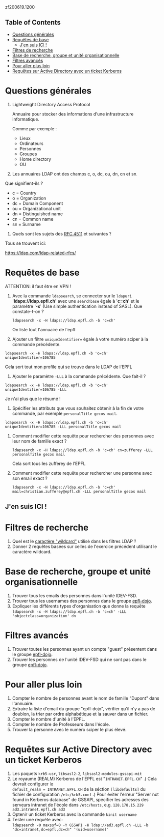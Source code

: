 zf200619.1200

<!-- TOC titleSize:2 tabSpaces:2 depthFrom:1 depthTo:6 withLinks:1 updateOnSave:1 orderedList:0 skip:0 title:1 charForUnorderedList:* -->
## Table of Contents
* [Questions générales](#questions-générales)
* [Requêtes de base](#requêtes-de-base)
  * [J'en suis ICI !](#jen-suis-ici-)
* [Filtres de recherche](#filtres-de-recherche)
* [Base de recherche, groupe et unité organisationnelle](#base-de-recherche-groupe-et-unité-organisationnelle)
* [Filtres avancés](#filtres-avancés)
* [Pour aller plus loin](#pour-aller-plus-loin)
* [Requêtes sur Active Directory avec un ticket Kerberos](#requêtes-sur-active-directory-avec-un-ticket-kerberos)
<!-- /TOC -->

# Questions générales

1. Lightweight Directory Access Protocol

    Annuaire pour stocker des informations d'une infrastructure informatique. 
    
    Comme par exemple :
    - Lieux
    - Ordinateurs
    - Personnes
    - Groupes
    - Home directory
    - OU


1. Les annuaires LDAP ont des champs c, o, dc, ou, dn, cn et sn.

  Que signifient-ils ?

  - c = Country 
  - o = Organization
  - dc = Domain Component
  - ou = Organizational unit
  - dn = Distinguished name
  - cn = Common name 
  - sn = Surname


1. Quels sont les sujets des [RFC 4511](https://tools.ietf.org/rfc/index) et suivantes ?

  Tous se trouvent ici:

  https://ldap.com/ldap-related-rfcs/    
  
  
# Requêtes de base

ATTENTION: il faut être en VPN !

1. Avec la commande `ldapsearch`, se connecter sur le `ldapuri`
   '**ldaps://ldap.epfl.ch**' avec une `searchbase` égale à '**c=ch**' et le
   paramètre '**-x**' (Use simple authentication instead of SASL). Que
   constate-t-on ?

   ```
   ldapsearch -x -H ldaps://ldap.epfl.ch -b 'c=ch'
   ```
   
   On liste tout l'annuaire de l'epfl
   

1. Ajouter un filtre `uniqueIdentifier=` égale à votre numéro sciper à la
  commande précédente.
  
  ```
  ldapsearch -x -H ldaps://ldap.epfl.ch -b 'c=ch' uniqueIdentifier=106785
  ```
  
  Cela sort tout mon profile qui se trouve dans le LDAP de l'EPFL
  

1. Ajouter le paramètre `-LLL` à la commande précédente. Que fait-il ?

  ```
  ldapsearch -x -H ldaps://ldap.epfl.ch -b 'c=ch' uniqueIdentifier=106785 -LLL
  ```
  Je n'ai plus que le résumé !


1. Spécifier les attributs que vous souhaitez obtenir à la fin de votre
   commande, par exemple `personalTitle gecos mail`.

  ```
  ldapsearch -x -H ldaps://ldap.epfl.ch -b 'c=ch' uniqueIdentifier=106785 -LLL personalTitle gecos mail
  ```
  

1. Comment modifier cette requête pour rechercher des personnes avec leur nom de
   famille exact ?
   
   ```
   ldapsearch -x -H ldaps://ldap.epfl.ch -b 'c=ch' cn=zufferey -LLL personalTitle gecos mail
   ```
   Cela sort tous les zufferey de l'EPFL


1. Comment modifier cette requête pour rechercher une personne avec son email
   exact ?

   ```
   ldapsearch -x -H ldaps://ldap.epfl.ch -b 'c=ch' mail=christian.zufferey@epfl.ch -LLL personalTitle gecos mail
   ```



## J'en suis ICI !





    
# Filtres de recherche
1. Quel est le [caractère
  "wildcard"](https://fr.wikipedia.org/wiki/M%C3%A9tacaract%C3%A8re) utilisé 
  dans les filtres LDAP ?
1. Donner 2 requêtes basées sur celles de l'exercice précédent utilisant le 
  caractère wildcard.

# Base de recherche, groupe et unité organisationnelle
1. Trouver tous les emails des personnes dans l'unité IDEV-FSD.
1. Trouver tous les usernames des personnes dans le groupe 
  [epfl-dojo](https://groups.epfl.ch/cgi-bin/groups/viewgroup?groupid=S13602).
1. Expliquer les différents types d'organisation que donne la requête 
  `ldapsearch -x -H ldaps://ldap.epfl.ch -b 'c=ch' -LLL 'objectclass=organization' dn`

# Filtres avancés
1. Trouver toutes les personnes ayant un compte "guest" présentent dans le 
  groupe [epfl-dojo](https://groups.epfl.ch/cgi-bin/groups/viewgroup?groupid=S13602).
1. Trouver les personnes de l'unité IDEV-FSD qui ne sont pas dans le 
  groupe [epfl-dojo](https://groups.epfl.ch/cgi-bin/groups/viewgroup?groupid=S13602).

# Pour aller plus loin
1. Compter le nombre de personnes avant le nom de famille "Dupont" dans l'annuaire.
1. Extraire la liste d'email du groupe "epfl-dojo", vérifier qu'il n'y a pas de 
  doublon, la trier par ordre alphabétique et la sauver dans un fichier.
1. Compter le nombre d'unité à l'EPFL.
1. Compter le nombre de Professeurs dans l'école.
1. Trouver la personne avec le numéro sciper le plus élevé.

# Requêtes sur Active Directory avec un ticket Kerberos
1. Les paquets `krb5-usr`, `libsasl2-2`, `libsasl2-modules-gssapi-mit`
2. Le royaume (REALM) Kerberos de l'EPFL est "`INTRANET.EPFL.CH`"
.) Cela devrait configurer le   
  `default_realm = INTRANET.EPFL.CH`
  de la séction `[libdefaults]` du fichier de configuration `/etc/krb5.conf`
.) Pour éviter l'erreur "Server not found in Kerberos database" de GSSAPI, spécifier les adresses des serveurs intranet de l'école dans `/etc/hosts`, e.g.
 `128.178.15.229 ad3.intranet.epfl.ch ad3`
5. Optenir un ticket Kerberos avec la commande `kinit username`
6. Tester une requête avec:  
  `ldapsearch -O maxssf=0 -Y GSSAPI -H ldap://ad3.epfl.ch -LLL -b "dc=intranet,dc=epfl,dc=ch" '(uid=username)'`



